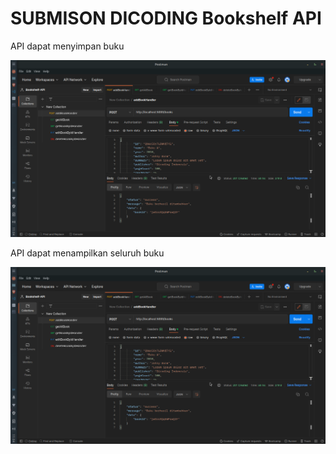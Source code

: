 # SUBMISON DICODING Bookshelf API

API dapat menyimpan buku

![screenshot1](screenshot_hasil/ss1.png)

API dapat menampilkan seluruh buku

![screenshot1](screenshot_hasil/ss1.png)

